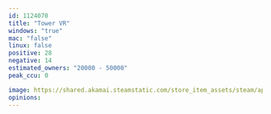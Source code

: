 ```yaml
---
id: 1124070
title: "Tower VR"
windows: "true"
mac: "false"
linux: false
positive: 28
negative: 14
estimated_owners: "20000 - 50000"
peak_ccu: 0

image: https://shared.akamai.steamstatic.com/store_item_assets/steam/apps/1124070/header.jpg?t=1565349834
opinions:
---
```

